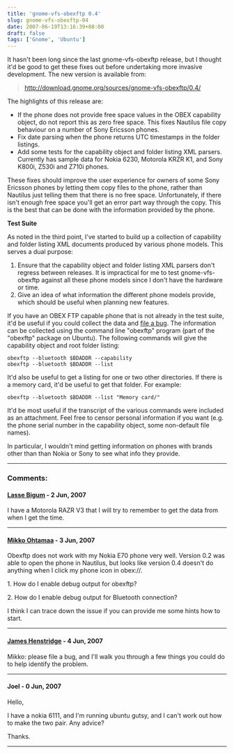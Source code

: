 ```yaml
---
title: 'gnome-vfs-obexftp 0.4'
slug: gnome-vfs-obexftp-04
date: 2007-06-19T13:16:39+08:00
draft: false
tags: ['Gnome', 'Ubuntu']
---
```


It hasn\'t been long since the last gnome-vfs-obexftp release, but I
thought it\'d be good to get these fixes out before undertaking more
invasive development. The new version is available from:

> <http://download.gnome.org/sources/gnome-vfs-obexftp/0.4/>

The highlights of this release are:

-   If the phone does not provide free space values in the OBEX
    capability object, do not report this as zero free space. This fixes
    Nautilus file copy behaviour on a number of Sony Ericsson phones.
-   Fix date parsing when the phone returns UTC timestamps in the folder
    listings.
-   Add some tests for the capability object and folder listing XML
    parsers. Currently has sample data for Nokia 6230, Motorola KRZR K1,
    and Sony K800i, Z530i and Z710i phones.

These fixes should improve the user experience for owners of some Sony
Ericsson phones by letting them copy files to the phone, rather than
Nautilus just telling them that there is no free space. Unfortunately,
if there isn\'t enough free space you\'ll get an error part way through
the copy. This is the best that can be done with the information
provided by the phone.

**Test Suite**

As noted in the third point, I\'ve started to build up a collection of
capability and folder listing XML documents produced by various phone
models. This serves a dual purpose:

1.  Ensure that the capability object and folder listing XML parsers
    don\'t regress between releases. It is impractical for me to test
    gnome-vfs-obexftp against all these phone models since I don\'t have
    the hardware or time.
2.  Give an idea of what information the different phone models provide,
    which should be useful when planning new features.

If you have an OBEX FTP capable phone that is not already in the test
suite, it\'d be useful if you could collect the data and [file a
bug](https://bugs.launchpad.net/gnome-vfs-obexftp/+filebug). The
information can be collected using the command line \"obexftp\" program
(part of the \"obexftp\" package on Ubuntu). The following commands will
give the capability object and root folder listing:

    obexftp --bluetooth $BDADDR --capability
    obexftp --bluetooth $BDADDR --list

It\'d also be useful to get a listing for one or two other directories.
If there is a memory card, it\'d be useful to get that folder. For
example:

    obexftp --bluetooth $BDADDR --list "Memory card/"

It\'d be most useful if the transcript of the various commands were
included as an attachment. Feel free to censor personal information if
you want (e.g. the phone serial number in the capability object, some
non-default file names).

In particular, I wouldn\'t mind getting information on phones with
brands other than than Nokia or Sony to see what info they provide.

---
### Comments:
#### [Lasse Bigum](http://www.zenith.dk) - <time datetime="2007-06-19 16:13:36">2 Jun, 2007</time>

I have a Motorola RAZR V3 that I will try to remember to get the data
from when I get the time.

---
#### [Mikko Ohtamaa](http://www.redinnovation.com) - <time datetime="2007-06-20 23:26:17">3 Jun, 2007</time>

Obexftp does not work with my Nokia E70 phone very well. Version 0.2 was
able to open the phone in Nautilus, but looks like version 0.4 doesn\'t
do anything when I click my phone icon in obex://.

1\. How do I enable debug output for obexftp?

2\. How do I enable debug output for Bluetooth connection?

I think I can trace down the issue if you can provide me some hints how
to start.

---
#### [James Henstridge](http://blogs.gnome.org/jamesh/) - <time datetime="2007-06-21 09:26:45">4 Jun, 2007</time>

Mikko: please file a bug, and I\'ll walk you through a few things you
could do to help identify the problem.

---
#### Joel - <time datetime="2007-06-24 20:09:21">0 Jun, 2007</time>

Hello,

I have a nokia 6111, and I\'m running ubuntu gutsy, and I can\'t work
out how to make the two pair. Any advice?

Thanks.

---
